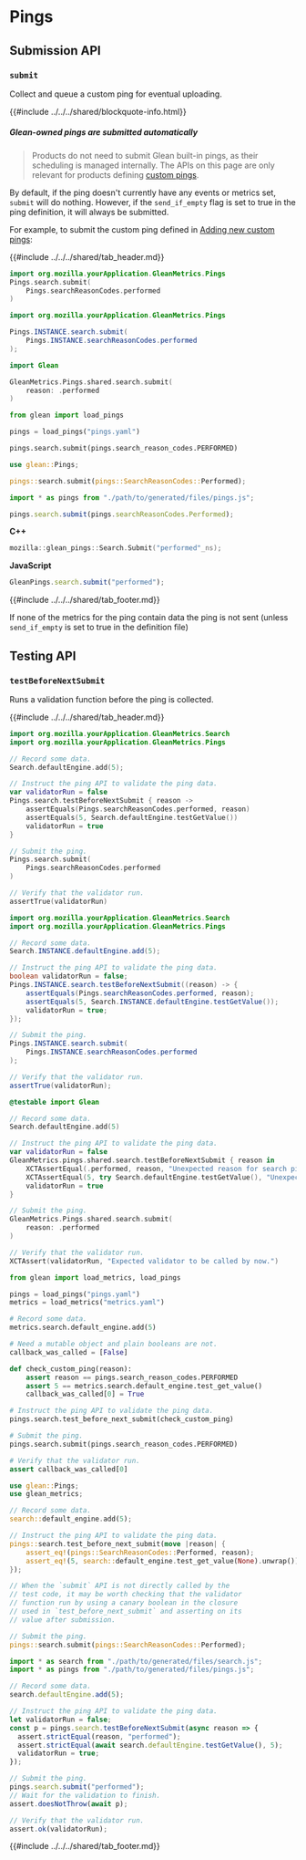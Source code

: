 # Pings

## Submission API

### `submit`
Collect and queue a custom ping for eventual uploading.

{{#include ../../../shared/blockquote-info.html}}

##### Glean-owned pings are submitted automatically

> Products do not need to submit Glean built-in pings,
> as their scheduling is managed internally. The APIs
> on this page are only relevant for products defining
> [custom pings](../../user/pings/custom.md#defining-a-custom-ping).

By default, if the ping doesn't currently have any events or metrics set, `submit` will do nothing.  However, if the `send_if_empty` flag is set to true in the ping definition, it will always be submitted.

For example, to submit the custom ping defined in [Adding new custom pings](../../user/pings/custom.md#defining-a-custom-ping):

{{#include ../../../shared/tab_header.md}}

<div data-lang="Kotlin" class="tab">

```kotlin
import org.mozilla.yourApplication.GleanMetrics.Pings
Pings.search.submit(
    Pings.searchReasonCodes.performed
)
```

</div>

<div data-lang="Java" class="tab">

```java
import org.mozilla.yourApplication.GleanMetrics.Pings

Pings.INSTANCE.search.submit(
    Pings.INSTANCE.searchReasonCodes.performed
);
```

</div>

<div data-lang="Swift" class="tab">

```swift
import Glean

GleanMetrics.Pings.shared.search.submit(
    reason: .performed
)
```

</div>

<div data-lang="Python" class="tab">

```Python
from glean import load_pings

pings = load_pings("pings.yaml")

pings.search.submit(pings.search_reason_codes.PERFORMED)
```

</div>

<div data-lang="Rust" class="tab">

```Rust
use glean::Pings;

pings::search.submit(pings::SearchReasonCodes::Performed);
```

</div>

<div data-lang="JavaScript" class="tab">

```js
import * as pings from "./path/to/generated/files/pings.js";

pings.search.submit(pings.searchReasonCodes.Performed);
```
</div>

<div data-lang="Firefox Desktop" class="tab">

**C++**

```cpp
mozilla::glean_pings::Search.Submit("performed"_ns);
```

**JavaScript**

```js
GleanPings.search.submit("performed");
```

</div>

{{#include ../../../shared/tab_footer.md}}

If none of the metrics for the ping contain data the ping is not sent (unless `send_if_empty` is set to true in the definition file)

## Testing API

### `testBeforeNextSubmit`

Runs a validation function before the ping is collected.

{{#include ../../../shared/tab_header.md}}

<div data-lang="Kotlin" class="tab">

```kotlin
import org.mozilla.yourApplication.GleanMetrics.Search
import org.mozilla.yourApplication.GleanMetrics.Pings

// Record some data.
Search.defaultEngine.add(5);

// Instruct the ping API to validate the ping data.
var validatorRun = false
Pings.search.testBeforeNextSubmit { reason ->
    assertEquals(Pings.searchReasonCodes.performed, reason)
    assertEquals(5, Search.defaultEngine.testGetValue())
    validatorRun = true
}

// Submit the ping.
Pings.search.submit(
    Pings.searchReasonCodes.performed
)

// Verify that the validator run.
assertTrue(validatorRun)
```

</div>

<div data-lang="Java" class="tab">

```java
import org.mozilla.yourApplication.GleanMetrics.Search
import org.mozilla.yourApplication.GleanMetrics.Pings

// Record some data.
Search.INSTANCE.defaultEngine.add(5);

// Instruct the ping API to validate the ping data.
boolean validatorRun = false;
Pings.INSTANCE.search.testBeforeNextSubmit((reason) -> {
    assertEquals(Pings.searchReasonCodes.performed, reason);
    assertEquals(5, Search.INSTANCE.defaultEngine.testGetValue());
    validatorRun = true;
});

// Submit the ping.
Pings.INSTANCE.search.submit(
    Pings.INSTANCE.searchReasonCodes.performed
);

// Verify that the validator run.
assertTrue(validatorRun);
```

</div>

<div data-lang="Swift" class="tab">

```swift
@testable import Glean

// Record some data.
Search.defaultEngine.add(5)

// Instruct the ping API to validate the ping data.
var validatorRun = false
GleanMetrics.pings.shared.search.testBeforeNextSubmit { reason in
    XCTAssertEqual(.performed, reason, "Unexpected reason for search ping submitted")
    XCTAssertEqual(5, try Search.defaultEngine.testGetValue(), "Unexpected value for default engine in search ping")
    validatorRun = true
}

// Submit the ping.
GleanMetrics.Pings.shared.search.submit(
    reason: .performed
)

// Verify that the validator run.
XCTAssert(validatorRun, "Expected validator to be called by now.")
```

</div>

<div data-lang="Python" class="tab">

```Python
from glean import load_metrics, load_pings

pings = load_pings("pings.yaml")
metrics = load_metrics("metrics.yaml")

# Record some data.
metrics.search.default_engine.add(5)

# Need a mutable object and plain booleans are not.
callback_was_called = [False]

def check_custom_ping(reason):
    assert reason == pings.search_reason_codes.PERFORMED
    assert 5 == metrics.search.default_engine.test_get_value()
    callback_was_called[0] = True

# Instruct the ping API to validate the ping data.
pings.search.test_before_next_submit(check_custom_ping)

# Submit the ping.
pings.search.submit(pings.search_reason_codes.PERFORMED)

# Verify that the validator run.
assert callback_was_called[0]
```

</div>

<div data-lang="Rust" class="tab">

```Rust
use glean::Pings;
use glean_metrics;

// Record some data.
search::default_engine.add(5);

// Instruct the ping API to validate the ping data.
pings::search.test_before_next_submit(move |reason| {
    assert_eq!(pings::SearchReasonCodes::Performed, reason);
    assert_eq!(5, search::default_engine.test_get_value(None).unwrap());
});

// When the `submit` API is not directly called by the
// test code, it may be worth checking that the validator
// function run by using a canary boolean in the closure
// used in `test_before_next_submit` and asserting on its
// value after submission.

// Submit the ping.
pings::search.submit(pings::SearchReasonCodes::Performed);
```

</div>

<div data-lang="JavaScript" class="tab">

```js
import * as search from "./path/to/generated/files/search.js";
import * as pings from "./path/to/generated/files/pings.js";

// Record some data.
search.defaultEngine.add(5);

// Instruct the ping API to validate the ping data.
let validatorRun = false;
const p = pings.search.testBeforeNextSubmit(async reason => {
  assert.strictEqual(reason, "performed");
  assert.strictEqual(await search.defaultEngine.testGetValue(), 5);
  validatorRun = true;
});

// Submit the ping.
pings.search.submit("performed");
// Wait for the validation to finish.
assert.doesNotThrow(await p);

// Verify that the validator run.
assert.ok(validatorRun);
```

</div>

<div data-lang="Firefox Desktop" class="tab"></div>

{{#include ../../../shared/tab_footer.md}}
